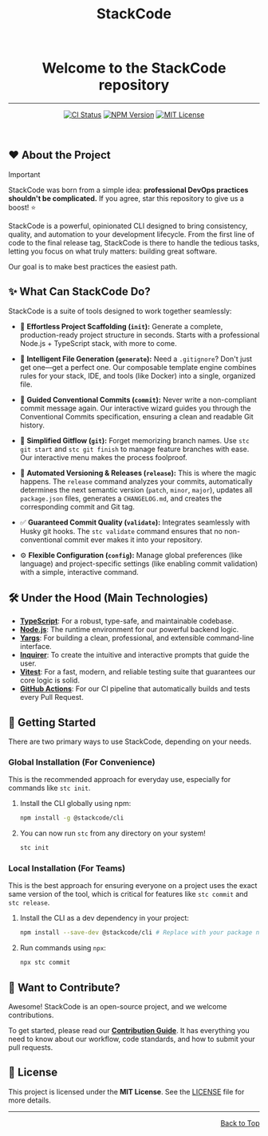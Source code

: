 <a name="readme-top"></a>

<div align="center">

<h1 align="center">StackCode</h1>

<br>

# Welcome to the StackCode repository

---

<div align="center">

[![CI Status][ci-shield]][ci-link]
[![NPM Version][npm-shield]][npm-link]
[![MIT License][license-shield]][license-link]

</div>

[ci-shield]: https://github.com/YagoBorba/StackCode/actions/workflows/ci.yml/badge.svg?branch=develop
[ci-link]: https://github.com/YagoBorba/StackCode/actions/workflows/ci.yml
[npm-shield]: https://img.shields.io/npm/v/@stackcode/cli?style=flat-square&logo=npm&labelColor=black&color=CB3837
[npm-link]: https://www.npmjs.com/package/@stackcode/cli
[license-shield]: https://img.shields.io/github/license/YagoBorba/StackCode?style=flat-square&logo=github&labelColor=black&color=508CF9
[license-link]: https://github.com/YagoBorba/StackCode/blob/develop/LICENSE

</br>

</div>

## ❤️ About the Project

> [!IMPORTANT]
> StackCode was born from a simple idea: **professional DevOps practices shouldn't be complicated.** If you agree, star this repository to give us a boost! ⭐️

StackCode is a powerful, opinionated CLI designed to bring consistency, quality, and automation to your development lifecycle. From the first line of code to the final release tag, StackCode is there to handle the tedious tasks, letting you focus on what truly matters: building great software.

Our goal is to make best practices the easiest path.

## ✨ What Can StackCode Do?

StackCode is a suite of tools designed to work together seamlessly:

- 🚀 **Effortless Project Scaffolding (`init`):**
  Generate a complete, production-ready project structure in seconds. Starts with a professional Node.js + TypeScript stack, with more to come.

- 📝 **Intelligent File Generation (`generate`):**
  Need a `.gitignore`? Don't just get one—get a perfect one. Our composable template engine combines rules for your stack, IDE, and tools (like Docker) into a single, organized file.

- 💬 **Guided Conventional Commits (`commit`):**
  Never write a non-compliant commit message again. Our interactive wizard guides you through the Conventional Commits specification, ensuring a clean and readable Git history.

- 🔗 **Simplified Gitflow (`git`):**
  Forget memorizing branch names. Use `stc git start` and `stc git finish` to manage feature branches with ease. Our interactive menu makes the process foolproof.

- 🔖 **Automated Versioning & Releases (`release`):**
  This is where the magic happens. The `release` command analyzes your commits, automatically determines the next semantic version (`patch`, `minor`, `major`), updates all `package.json` files, generates a `CHANGELOG.md`, and creates the corresponding commit and Git tag.

- ✅ **Guaranteed Commit Quality (`validate`):**
  Integrates seamlessly with Husky git hooks. The `stc validate` command ensures that no non-conventional commit ever makes it into your repository.

- ⚙️ **Flexible Configuration (`config`):**
  Manage global preferences (like language) and project-specific settings (like enabling commit validation) with a simple, interactive command.

## 🛠️ Under the Hood (Main Technologies)

- **[TypeScript](https://www.typescriptlang.org/)**: For a robust, type-safe, and maintainable codebase.
- **[Node.js](https://nodejs.org/)**: The runtime environment for our powerful backend logic.
- **[Yargs](https://yargs.js.org/)**: For building a clean, professional, and extensible command-line interface.
- **[Inquirer](https://github.com/SBoudrias/Inquirer.js/)**: To create the intuitive and interactive prompts that guide the user.
- **[Vitest](https://vitest.dev/)**: For a fast, modern, and reliable testing suite that guarantees our core logic is solid.
- **[GitHub Actions](https://github.com/features/actions)**: For our CI pipeline that automatically builds and tests every Pull Request.

## 🚀 Getting Started

There are two primary ways to use StackCode, depending on your needs.

### Global Installation (For Convenience)

This is the recommended approach for everyday use, especially for commands like `stc init`.

1.  Install the CLI globally using npm:
    ```bash
    npm install -g @stackcode/cli
    ```
2.  You can now run `stc` from any directory on your system!
    ```bash
    stc init
    ```

### Local Installation (For Teams)

This is the best approach for ensuring everyone on a project uses the exact same version of the tool, which is critical for features like `stc commit` and `stc release`.

1.  Install the CLI as a dev dependency in your project:
    ```bash
    npm install --save-dev @stackcode/cli # Replace with your package name
    ```
2.  Run commands using `npx`:
    ```bash
    npx stc commit
    ```

## 🤝 Want to Contribute?

Awesome! StackCode is an open-source project, and we welcome contributions.

To get started, please read our **[Contribution Guide](CONTRIBUTING.md)**. It has everything you need to know about our workflow, code standards, and how to submit your pull requests.

## 📝 License

This project is licensed under the **MIT License**. See the [LICENSE](LICENSE) file for more details.

---

<div align="right">
    <a href="#readme-top">Back to Top</a>
</div>

